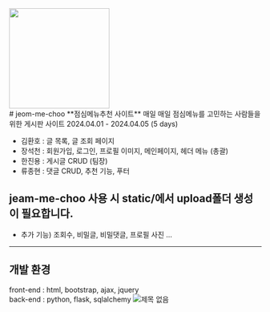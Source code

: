 <img src="https://github.com/hjn5018/jeom-me-choo/assets/75594057/36b4e7d4-fb15-4cd4-927a-bf2d36ad6336" width="200px" height="200px">
<br>
# jeom-me-choo
**점심메뉴추천 사이트**
매일 매일 점심메뉴를 고민하는 사람들을 위한 게시판 사이트
2024.04.01 - 2024.04.05 (5 days)

- 김환호 : 글 목록, 글 조회 페이지
- 장석천 : 회원가입, 로그인, 프로필 이미지, 메인페이지, 헤더 메뉴 (총괄)
- 한진용 : 게시글 CRUD (팀장)
- 류종현 : 댓글 CRUD, 추천 기능, 푸터

## jeam-me-choo 사용 시 static/에서 upload폴더 생성이 필요합니다.
+ 추가 기능)
  조회수, 비밀글, 비밀댓글, 프로필 사진 ...
---

## 개발 환경
front-end : html, bootstrap, ajax, jquery <br>
back-end : python, flask, sqlalchemy
![제목 없음](https://github.com/hjn5018/jeom-me-choo/assets/159862122/b5186007-98ef-40e5-8fe6-9480303d9db9)
